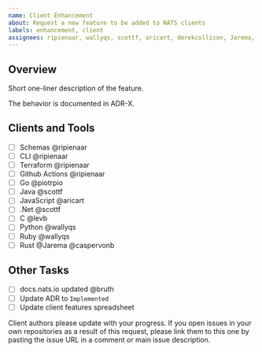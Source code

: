 ```yaml
---
name: Client Enhancement
about: Request a new feature to be added to NATS clients
labels: enhancement, client
assignees: ripienaar, wallyqs, scottf, aricart, derekcollison, Jarema, piotrpio, jnmoyne, bruth, caspervonb, marthacp, levb
---
```


## Overview

Short one-liner description of the feature.

The behavior is documented in ADR-X.

## Clients and Tools

 - [ ] Schemas @ripienaar
 - [ ] CLI @ripienaar
 - [ ] Terraform @ripienaar
 - [ ] Github Actions @ripienaar
 - [ ] Go @piotrpio
 - [ ] Java @scottf
 - [ ] JavaScript @aricart
 - [ ] .Net @scottf
 - [ ] C @levb
 - [ ] Python @wallyqs
 - [ ] Ruby @wallyqs
 - [ ] Rust @Jarema @caspervonb

## Other Tasks

 - [ ] docs.nats.io updated @bruth
 - [ ] Update ADR to `Implemented`
 - [ ] Update client features spreadsheet

Client authors please update with your progress. If you open issues in your own repositories as a result of this request, please link them to this one by pasting the issue URL in a comment or main issue description.

